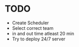 # TODO

 - Create Scheduler
 - Select correct team
 - in and out time atleast 20 min
 - Try to deploy 24/7 server
